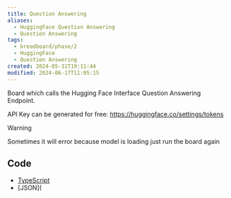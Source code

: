 ```yaml
---
title: Question Answering
aliases:
  - HuggingFace Question Answering
  - Question Answering
tags:
  - breadboard/phase/2
  - HuggingFace
  - Question Answering
created: 2024-05-31T19:11:44
modified: 2024-06-17T11:05:15
---
```


Board which calls the Hugging Face Interface Question Answering Endpoint.

API Key can be generated for free: <https://huggingface.co/settings/tokens>

<!-- NOTE: SOMETIMES IT WILL ERROR BECAUSE MODEL IS LOADING, JUST RUN THE BOARD AGAIN. -->

> [!warning]
> Sometimes it will error because model is loading just run the board again

<!-- - [github.com/ExaDev/breadboard-examples/question-answering](https://github.com/ExaDev/breadboard-examples/blob/main/src/examples/question-answering)
- [github.com/ExaDev/breadboard-examples/question-answering/index.ts](https://github.com/ExaDev/breadboard-examples/blob/main/src/examples/question-answering/index.ts) -->
<!-- - [github.com/ExaDev/breadboard-examples/question-answering/board.json](https://github.com/ExaDev/breadboard-examples/blob/main/src/examples/question-answering/board.json) [🔗](https://breadboard-ai.web.app/?mode=list&board=https://raw.githubusercontent.com/ExaDev/breadboard-examples/main/src/examples/question-answering/board.json) -->

## Code

- [TypeScript](https://github.com/ExaDev/breadboard-examples/blob/main/src/examples/question-answering/index.ts)
- [JSON](
